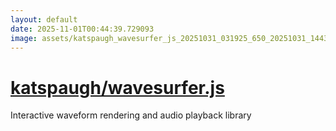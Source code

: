 ```yaml
---
layout: default
date: 2025-11-01T00:44:39.729093
image: assets/katspaugh_wavesurfer_js_20251031_031925_650_20251031_144339_485096--20251031T214337226--cropped.png
---
```


# [katspaugh/wavesurfer.js](https://github.com/katspaugh/wavesurfer.js/)

Interactive waveform rendering and audio playback library
